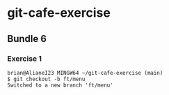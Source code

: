 # git-cafe-exercise
## Bundle 6
### Exercise 1
```
brian@AlianeI23 MINGW64 ~/git-cafe-exercise (main)
$ git checkout -b ft/menu
Switched to a new branch 'ft/menu'
```